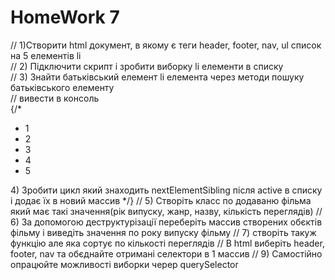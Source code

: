 # HomeWork 7

// 1)Створити html документ, в якому є теги header, footer, nav, ul список на 5 елементів li  
// 2) Підключити скрипт і зробити виборку li елементи в списку  
// 3) Знайти батьківський елемент li елемента через методи пошуку батьківського елементу  
// вивести в консоль  
{/* <ul class="menu-list">  
<li>1</li>  
<li>2</li>  
<li class="active">3</li>  
<li>4</li>  
<li>5</li>  
</ul>  
4) Зробити цикл який знаходить  nextElementSibling після active в списку і додає їх в новий массив */}  
// 5) Створіть класс по додаваню фільма який має такі значення(рік випуску, жанр, назву, кількість переглядів)  
// 6) За допомогою деструктурізації переберіть массив створених обєктів фільму і виведіть значення по року випуску фільму  
// 7) створіть такуж функцію але яка сортує по кількості переглядів  
// В html виберіть header, footer, nav  та обєднайте отримані селектори в 1 массив  
// 9) Самостійно опрацюйте можливості виборки череp querySelector  
